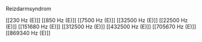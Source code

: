 Reizdarmsyndrom

[[230 Hz (E)]]
[[850 Hz (E)]]
[[7500 Hz (E)]]
[[32500 Hz (E)]]
[[22500 Hz (E)]]
[[151680 Hz (E)]]
[[312500 Hz (E)]]
[[432500 Hz (E)]]
[[705670 Hz (E)]]
[[869340 Hz (E)]]